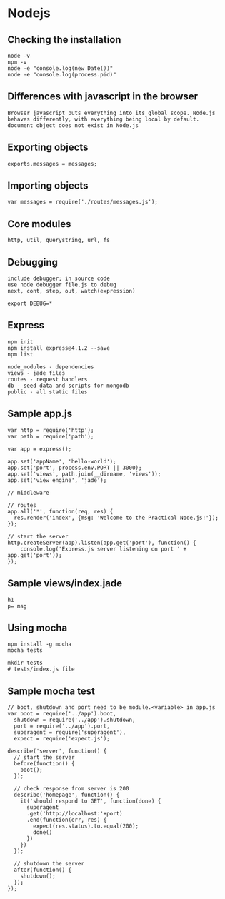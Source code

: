 # Nodejs

## Checking the installation
    node -v
    npm -v
    node -e "console.log(new Date())"
    node -e "console.log(process.pid)"

## Differences with javascript in the browser
    Browser javascript puts everything into its global scope. Node.js behaves differently, with everything being local by default.
    document object does not exist in Node.js
    
## Exporting objects
    exports.messages = messages;

## Importing objects
    var messages = require('./routes/messages.js');

## Core modules
    http, util, querystring, url, fs

## Debugging
    include debugger; in source code
    use node debugger file.js to debug
    next, cont, step, out, watch(expression)

    export DEBUG=*

## Express
    npm init
    npm install express@4.1.2 --save
    npm list 

    node_modules - dependencies
    views - jade files
    routes - request handlers
    db - seed data and scripts for mongodb
    public - all static files

## Sample app.js
    var http = require('http');
    var path = require('path');

    var app = express();

    app.set('appName', 'hello-world');
    app.set('port', process.env.PORT || 3000);
    app.set('views', path.join(__dirname, 'views'));
    app.set('view engine', 'jade');

    // middleware

    // routes
    app.all('*', function(req, res) {
      res.render('index', {msg: 'Welcome to the Practical Node.js!'});
    });

    // start the server
    http.createServer(app).listen(app.get('port'), function() {
        console.log('Express.js server listening on port ' + app.get('port'));
    });

## Sample views/index.jade
    h1
    p= msg

## Using mocha
    npm install -g mocha
    mocha tests

    mkdir tests
    # tests/index.js file

## Sample mocha test
    // boot, shutdown and port need to be module.<variable> in app.js
    var boot = require('../app').boot,
      shutdown = require('../app').shutdown,
      port = require('../app').port,
      superagent = require('superagent'),
      expect = require('expect.js');

    describe('server', function() {
      // start the server
      before(function() {
        boot();
      });

      // check response from server is 200
      describe('homepage', function() {
        it('should respond to GET', function(done) {
          superagent
          .get('http://localhost:'+port)
          .end(function(err, res) {
            expect(res.status).to.equal(200);
            done()
          })
        })
      }); 

      // shutdown the server
      after(function() {
        shutdown();
      });
    });


